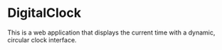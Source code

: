 # DigitalClock
This is a web application that displays the current time with a dynamic, circular clock interface.
